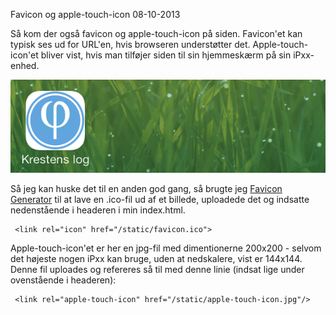 Favicon og apple-touch-icon
08-10-2013


Så kom der også favicon og apple-touch-icon på siden. Favicon'et kan typisk ses ud for URL'en, hvis browseren understøtter det. Apple-touch-icon'et bliver vist, hvis man tilføjer siden til sin hjemmeskærm på sin iPxx-enhed.

![Billede af log.logiskhave.dk-ikon på hjemmeskærmen](/static/20131008_apple-icon.png)

Så jeg kan huske det til en anden god gang, så brugte jeg [Favicon Generator](http://favicon-generator.org) til at lave en .ico-fil ud af et billede, uploadede det og indsatte nedenstående i headeren i min index.html.

     <link rel="icon" href="/static/favicon.ico">

Apple-touch-icon'et er her en jpg-fil med dimentionerne 200x200 - selvom det højeste nogen iPxx kan bruge, uden at nedskalere, vist er 144x144. Denne fil uploades og refereres så til med denne linie (indsat lige under ovenstående i headeren):

     <link rel="apple-touch-icon" href="/static/apple-touch-icon.jpg"/>
